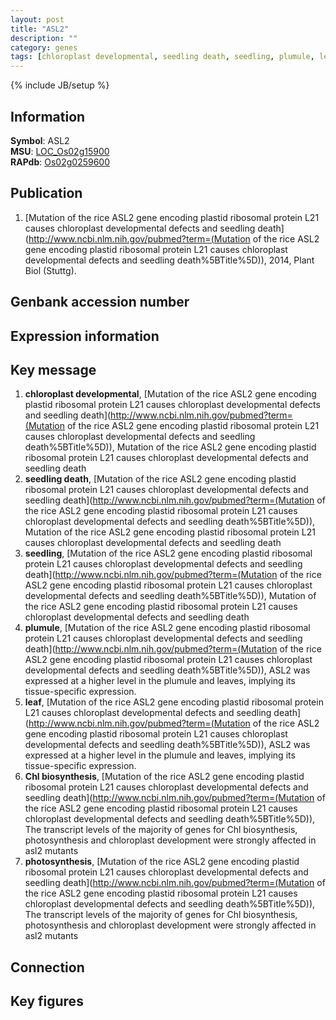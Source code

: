 ```yaml
---
layout: post
title: "ASL2"
description: ""
category: genes
tags: [chloroplast developmental, seedling death, seedling, plumule, leaf, Chl biosynthesis, photosynthesis]
---
```

{% include JB/setup %}

## Information
__Symbol__: ASL2  
__MSU__: [LOC_Os02g15900](http://rice.plantbiology.msu.edu/cgi-bin/ORF_infopage.cgi?orf=LOC_Os02g15900)  
__RAPdb__: [Os02g0259600](http://rapdb.dna.affrc.go.jp/viewer/gbrowse_details/irgsp1?name=Os02g0259600)  

## Publication
1. [Mutation of the rice ASL2 gene encoding plastid ribosomal protein L21 causes chloroplast developmental defects and seedling death](http://www.ncbi.nlm.nih.gov/pubmed?term=(Mutation of the rice ASL2 gene encoding plastid ribosomal protein L21 causes chloroplast developmental defects and seedling death%5BTitle%5D)), 2014, Plant Biol (Stuttg).

## Genbank accession number

## Expression information

## Key message
1. __chloroplast developmental__, [Mutation of the rice ASL2 gene encoding plastid ribosomal protein L21 causes chloroplast developmental defects and seedling death](http://www.ncbi.nlm.nih.gov/pubmed?term=(Mutation of the rice ASL2 gene encoding plastid ribosomal protein L21 causes chloroplast developmental defects and seedling death%5BTitle%5D)), Mutation of the rice ASL2 gene encoding plastid ribosomal protein L21 causes chloroplast developmental defects and seedling death
2. __seedling death__, [Mutation of the rice ASL2 gene encoding plastid ribosomal protein L21 causes chloroplast developmental defects and seedling death](http://www.ncbi.nlm.nih.gov/pubmed?term=(Mutation of the rice ASL2 gene encoding plastid ribosomal protein L21 causes chloroplast developmental defects and seedling death%5BTitle%5D)), Mutation of the rice ASL2 gene encoding plastid ribosomal protein L21 causes chloroplast developmental defects and seedling death
3. __seedling__, [Mutation of the rice ASL2 gene encoding plastid ribosomal protein L21 causes chloroplast developmental defects and seedling death](http://www.ncbi.nlm.nih.gov/pubmed?term=(Mutation of the rice ASL2 gene encoding plastid ribosomal protein L21 causes chloroplast developmental defects and seedling death%5BTitle%5D)), Mutation of the rice ASL2 gene encoding plastid ribosomal protein L21 causes chloroplast developmental defects and seedling death
4. __plumule__, [Mutation of the rice ASL2 gene encoding plastid ribosomal protein L21 causes chloroplast developmental defects and seedling death](http://www.ncbi.nlm.nih.gov/pubmed?term=(Mutation of the rice ASL2 gene encoding plastid ribosomal protein L21 causes chloroplast developmental defects and seedling death%5BTitle%5D)), ASL2 was expressed at a higher level in the plumule and leaves, implying its tissue-specific expression.
5. __leaf__, [Mutation of the rice ASL2 gene encoding plastid ribosomal protein L21 causes chloroplast developmental defects and seedling death](http://www.ncbi.nlm.nih.gov/pubmed?term=(Mutation of the rice ASL2 gene encoding plastid ribosomal protein L21 causes chloroplast developmental defects and seedling death%5BTitle%5D)), ASL2 was expressed at a higher level in the plumule and leaves, implying its tissue-specific expression.
6. __Chl biosynthesis__, [Mutation of the rice ASL2 gene encoding plastid ribosomal protein L21 causes chloroplast developmental defects and seedling death](http://www.ncbi.nlm.nih.gov/pubmed?term=(Mutation of the rice ASL2 gene encoding plastid ribosomal protein L21 causes chloroplast developmental defects and seedling death%5BTitle%5D)), The transcript levels of the majority of genes for Chl biosynthesis, photosynthesis and chloroplast development were strongly affected in asl2 mutants
7. __photosynthesis__, [Mutation of the rice ASL2 gene encoding plastid ribosomal protein L21 causes chloroplast developmental defects and seedling death](http://www.ncbi.nlm.nih.gov/pubmed?term=(Mutation of the rice ASL2 gene encoding plastid ribosomal protein L21 causes chloroplast developmental defects and seedling death%5BTitle%5D)), The transcript levels of the majority of genes for Chl biosynthesis, photosynthesis and chloroplast development were strongly affected in asl2 mutants

## Connection

## Key figures


